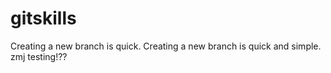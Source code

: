 # gitskills
Creating a new branch is quick.
Creating a new branch is quick and simple.
zmj testing!??
